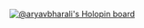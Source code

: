 [![@aryavbharali's Holopin board](https://holopin.me/aryavbharali)](https://holopin.io/@aryavbharali)
